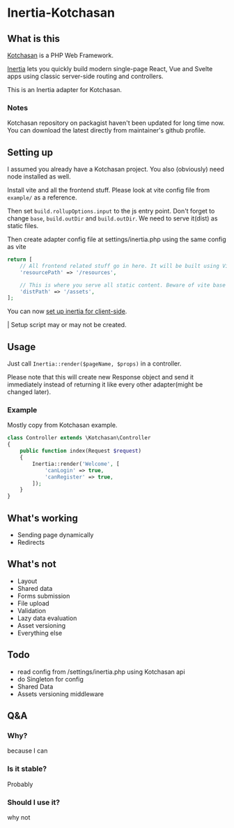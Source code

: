 # Inertia-Kotchasan

## What is this
[Kotchasan](https://github.com/goragodwiriya/kotchasan) is a PHP Web Framework.

[Inertia](http://inertiajs.com) lets you quickly build modern single-page React, Vue and Svelte apps using classic server-side routing and controllers.

This is an Inertia adapter for Kotchasan.

### Notes
Kotchasan repository on packagist haven't been updated for long time now. You can download the latest directly from maintainer's github profile. 

## Setting up
I assumed you already have a Kotchasan project. You also (obviously) need node installed as well.

Install vite and all the frontend stuff. Please look at vite config file from `example/` as a reference.

Then set `build.rollupOptions.input` to the js entry point. Don't forget to change `base`, `build.outDir` and `build.outDir`. We need to serve it(dist) as static files.

Then create adapter config file at settings/inertia.php using the same config as vite
```php
return [
    // All frontend related stuff go in here. It will be built using Vite
    'resourcePath' => '/resources',

    // This is where you serve all static content. Beware of vite base path. 
    'distPath' => '/assets',
];
```

You can now [set up inertia for client-side](https://inertiajs.com/client-side-setup). 

| Setup script may or may not be created.

## Usage
Just call `Inertia::render($pageName, $props)` in a controller. 

Please note that this will create new Response object and send it immediately instead of returning it like every other adapter(might be changed later).

### Example
Mostly copy from Kotchasan example.

```php
class Controller extends \Kotchasan\Controller
{
    public function index(Request $request)
    {
        Inertia::render('Welcome', [
            'canLogin' => true,
            'canRegister' => true,
        ]);
    }
}
```


## What's working
- Sending page dynamically
- Redirects

## What's not
- Layout
- Shared data
- Forms submission
- File upload
- Validation
- Lazy data evaluation
- Asset versioning
- Everything else

## Todo 
- read config from /settings/inertia.php using Kotchasan api
- do Singleton for config
- Shared Data
- Assets versioning middleware


## Q&A

### Why?

because I can

### Is it stable?

Probably

### Should I use it?

why not
